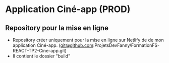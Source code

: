 #  Application Ciné-app (PROD)

## Repository pour la mise en ligne

- Repository créer uniquement pour la mise en ligne sur Netlify de de mon application Ciné-app. (git@github.com:ProjetsDevFanny/FormationFS-REACT-TP2-Cine-app.git)
- Il contient le dossier "build" 
